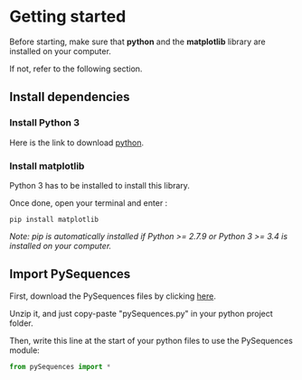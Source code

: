 # Getting started

Before starting, make sure that **python** and the **matplotlib** library are installed on your computer.

If not, refer to the following section.

## Install dependencies

### Install Python 3
Here is the link to download [python](https://www.python.org/downloads/).


### Install matplotlib
Python 3 has to be installed to install this library.  

Once done, open your terminal and enter :
````
pip install matplotlib
````
*Note: pip is automatically installed if Python >= 2.7.9 or Python 3 >= 3.4 is installed on your computer.*

## Import PySequences

First, download the PySequences files by clicking [here](https://github.com/FlorianVaneste/Sequences/archive/master.zip).

Unzip it, and just copy-paste "pySequences.py" in your python project folder.

Then, write this line at the start of your python files to use the PySequences module:
````python
from pySequences import *
````
